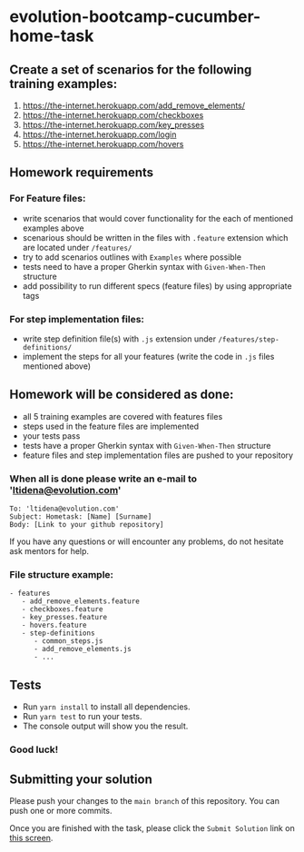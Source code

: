 # evolution-bootcamp-cucumber-home-task


## Create a set of scenarios for the following training examples:
1. https://the-internet.herokuapp.com/add_remove_elements/
2. https://the-internet.herokuapp.com/checkboxes
3. https://the-internet.herokuapp.com/key_presses
4. https://the-internet.herokuapp.com/login
5. https://the-internet.herokuapp.com/hovers

## Homework requirements
### For Feature files:
- write scenarios that would cover functionality for the each of mentioned examples above
- scenarious should be written in the files with `.feature` extension which are located under `/features/`
- try to add scenarios outlines with `Examples` where possible
- tests need to have a proper Gherkin syntax with `Given-When-Then` structure
- add possibility to run different specs (feature files) by using appropriate tags

### For step implementation files:
- write step definition file(s) with `.js` extension under `/features/step-definitions/`
- implement the steps for all your features (write the code in `.js` files mentioned above)

## Homework will be considered as done:
- all 5 training examples are covered with features files
- steps used in the feature files are implemented
- your tests pass
- tests have a proper Gherkin syntax with `Given-When-Then` structure
- feature files and step implementation files are pushed to your repository

### When all is done please write an e-mail to 'ltidena@evolution.com'
```text
To: 'ltidena@evolution.com'
Subject: Hometask: [Name] [Surname]
Body: [Link to your github repository]
```

If you have any questions or will encounter any problems, do not hesitate ask mentors for help.

### File structure example:

```
- features
   - add_remove_elements.feature
   - checkboxes.feature
   - key_presses.feature
   - hovers.feature
   - step-definitions
      - common_steps.js
      - add_remove_elements.js
      - ...
```

## Tests
- Run `yarn install` to install all dependencies.
- Run `yarn test` to run your tests.
- The console output will show you the result.

### Good luck!
## Submitting your solution

Please push your changes to the `main branch` of this repository. You can push one or more commits. <br>

Once you are finished with the task, please click the `Submit Solution` link on <a href="https://app.codescreen.com/candidate/6e6b41ff-a335-4899-8f39-93dcaf435973" target="_blank">this screen</a>.